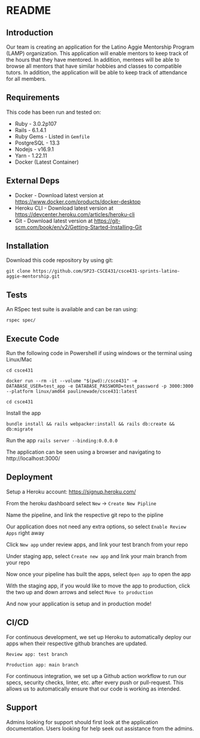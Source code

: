 # README

## Introduction ##

Our team is creating an application for the Latino Aggie Mentorship Program (LAMP) organization. This application will enable mentors to keep track of the hours that they have mentored. In addition, mentees will be able to browse all mentors that have similar hobbies and classes to compatible tutors. In addition, the application will be able to keep track of attendance for all members.

## Requirements ##

This code has been run and tested on:

* Ruby - 3.0.2p107
* Rails - 6.1.4.1
* Ruby Gems - Listed in `Gemfile`
* PostgreSQL - 13.3 
* Nodejs - v16.9.1
* Yarn - 1.22.11
* Docker (Latest Container)


## External Deps  ##

* Docker - Download latest version at https://www.docker.com/products/docker-desktop
* Heroku CLI - Download latest version at https://devcenter.heroku.com/articles/heroku-cli
* Git - Download latest version at https://git-scm.com/book/en/v2/Getting-Started-Installing-Git

## Installation ##

Download this code repository by using git:

 `git clone https://github.com/SP23-CSCE431/csce431-sprints-latino-aggie-mentorship.git`


## Tests ##

An RSpec test suite is available and can be ran using:

  `rspec spec/`

## Execute Code ##

Run the following code in Powershell if using windows or the terminal using Linux/Mac

  `cd csce431`

  `docker run --rm -it --volume "$(pwd):/csce431" -e DATABASE_USER=test_app -e DATABASE_PASSWORD=test_password -p 3000:3000 --platform linux/amd64 paulinewade/csce431:latest`

  `cd csce431`

Install the app

  `bundle install && rails webpacker:install && rails db:create && db:migrate`

Run the app
  `rails server --binding:0.0.0.0`

The application can be seen using a browser and navigating to http://localhost:3000/

## Deployment ##

Setup a Heroku account: https://signup.heroku.com/

From the heroku dashboard select `New` -> `Create New Pipline`

Name the pipeline, and link the respective git repo to the pipline

Our application does not need any extra options, so select `Enable Review Apps` right away

Click `New app` under review apps, and link your test branch from your repo

Under staging app, select `Create new app` and link your main branch from your repo

Now once your pipeline has built the apps, select `Open app` to open the app

With the staging app, if you would like to move the app to production, click the two up and down arrows and select `Move to production`

And now your application is setup and in production mode!


## CI/CD ##

For continuous development, we set up Heroku to automatically deploy our apps when their respective github branches are updated.

  `Review app: test branch`

  `Production app: main branch`

For continuous integration, we set up a Github action workflow to run our specs, security checks, linter, etc. after every push or pull-request. This allows us to automatically ensure that our code is working as intended.

## Support ##

Admins looking for support should first look at the application documentation.
Users looking for help seek out assistance from the admins.